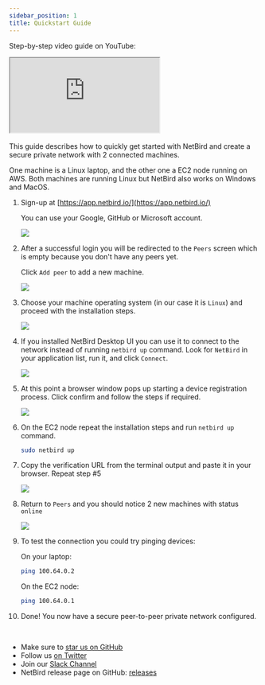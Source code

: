 ```yaml
---
sidebar_position: 1
title: Quickstart Guide
---
```


Step-by-step video guide on YouTube:

<div class="videowrapper">
<iframe src="https://www.youtube.com/embed/HYlhvr_eu2U" allow="fullscreen;"></iframe>
</div>
<br/>
This guide describes how to quickly get started with NetBird and create a secure private network with 2 connected machines.

One machine is a Linux laptop, and the other one a EC2 node running on AWS.
Both machines are running Linux but NetBird also works on Windows and MacOS.

1. Sign-up at [https://app.netbird.io/](https://app.netbird.io/)

   You can use your Google, GitHub or Microsoft account.

   ![](/img/getting-started/auth.png)

2. After a successful login you will be redirected to the ```Peers``` screen which is empty because you don't have any peers yet.

   Click ```Add peer``` to add a new machine.

   ![](/img/getting-started/empty-peers.png)

3. Choose your machine operating system (in our case it is ```Linux```) and proceed with the installation steps.

   ![](/img/getting-started/add-peer.png)

4. If you installed NetBird Desktop UI you can use it to connect to the network instead of running `netbird up` command. Look for `NetBird` in your application list, run it, and click `Connect`.
   >

   ![](/img/getting-started/systray.png)

5. At this point a browser window pops up starting a device registration process. Click confirm and follow the steps if required.

   ![](/img/getting-started/device-confirmation.png)

6. On the EC2 node repeat the installation steps and run `netbird up` command.  

   ```bash
   sudo netbird up
   ```
7. Copy the verification URL from the terminal output and paste it in your browser. Repeat step #5

   ![](/img/getting-started/netbird-up.png)

8. Return to ```Peers``` and you should notice 2 new machines with status ```online```

   ![](/img/getting-started/peers.png)

9. To test the connection you could try pinging devices:

   On your laptop:
   ```bash
   ping 100.64.0.2
   ```

    On the EC2 node:
    ```bash
   ping 100.64.0.1
   ```
10. Done! You now have a secure peer-to-peer private network configured.

<br/>

- Make sure to [star us on GitHub](https://github.com/netbirdio/netbird)
- Follow us [on Twitter](https://twitter.com/netbird)
- Join our [Slack Channel](https://join.slack.com/t/netbirdio/shared_invite/zt-vrahf41g-ik1v7fV8du6t0RwxSrJ96A)
- NetBird release page on GitHub: [releases](https://github.com/netbirdio/netbird/releases/latest)


